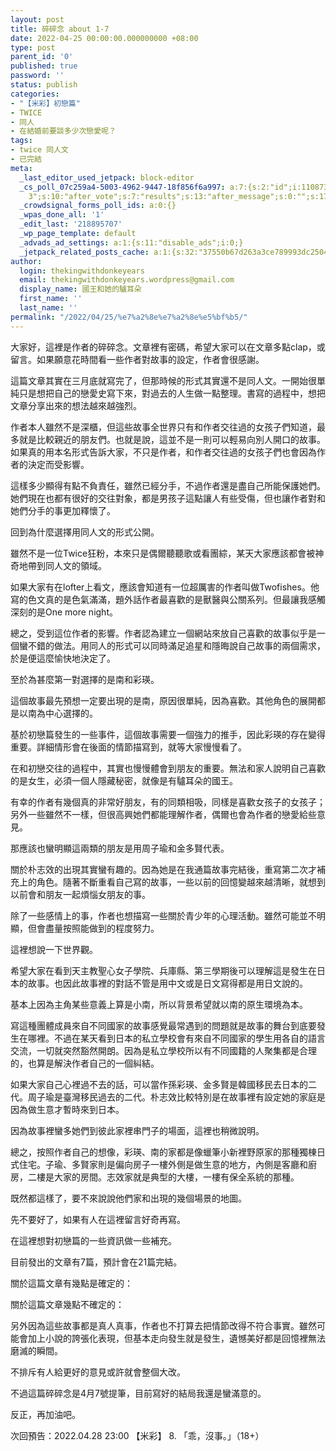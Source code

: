 ```yaml
---
layout: post
title: 碎碎念 about 1-7
date: 2022-04-25 00:00:00.000000000 +08:00
type: post
parent_id: '0'
published: true
password: ''
status: publish
categories:
- "【米彩】初戀篇"
- TWICE
- 同人
- 在結婚前要談多少次戀愛呢？
tags:
- twice 同人文
- 已完結
meta:
  _last_editor_used_jetpack: block-editor
  _cs_poll_07c259a4-5003-4962-9447-18f856f6a997: a:7:{s:2:"id";i:11087363;s:8:"question";s:0:"";s:4:"note";s:0:"";s:8:"settings";a:10:{s:5:"title";s:20:"未命名的掌聲
    3";s:10:"after_vote";s:7:"results";s:13:"after_message";s:0:"";s:17:"randomize_answers";b:0;s:20:"restrict_vote_repeat";b:0;s:7:"captcha";b:0;s:15:"multiple_choice";b:0;s:12:"redirect_url";s:0:"";s:12:"close_status";s:4:"open";s:11:"close_after";b:0;}s:7:"answers";a:1:{i:0;a:3:{s:11:"answer_text";s:4:"clap";s:2:"id";i:50835702;s:9:"client_id";s:36:"c81c8efa-a301-4de4-aec8-fe28a08c18ad";}}s:11:"source_link";s:32:"http://thekingwithdonkeyears.com";s:9:"client_id";s:36:"07c259a4-5003-4962-9447-18f856f6a997";}
  _crowdsignal_forms_poll_ids: a:0:{}
  _wpas_done_all: '1'
  _edit_last: '218895707'
  _wp_page_template: default
  _advads_ad_settings: a:1:{s:11:"disable_ads";i:0;}
  _jetpack_related_posts_cache: a:1:{s:32:"37550b67d263a3ce789993dc25046c5f";a:2:{s:7:"expires";i:1737357801;s:7:"payload";a:6:{i:0;a:1:{s:2:"id";i:437;}i:1;a:1:{s:2:"id";i:233;}i:2;a:1:{s:2:"id";i:3080;}i:3;a:1:{s:2:"id";i:3009;}i:4;a:1:{s:2:"id";i:4189;}i:5;a:1:{s:2:"id";i:3911;}}}}
author:
  login: thekingwithdonkeyears
  email: thekingwithdonkeyears.wordpress@gmail.com
  display_name: 國王和她的驢耳朵
  first_name: ''
  last_name: ''
permalink: "/2022/04/25/%e7%a2%8e%e7%a2%8e%e5%bf%b5/"
---
```


大家好，這裡是作者的碎碎念。文章裡有密碼，希望大家可以在文章多點clap，或留言。如果願意花時間看一些作者對故事的設定，作者會很感謝。

這篇文章其實在三月底就寫完了，但那時候的形式其實還不是同人文。一開始很單純只是想把自己的戀愛史寫下來，對過去的人生做一點整理。書寫的過程中，想把文章分享出來的想法越來越強烈。

作者本人雖然不是深櫃，但這些故事全世界只有和作者交往過的女孩子們知道，最多就是比較親近的朋友們。也就是說，這並不是一則可以輕易向別人開口的故事。如果真的用本名形式告訴大家，不只是作者，和作者交往過的女孩子們也會因為作者的決定而受影響。

這樣多少顯得有點不負責任，雖然已經分手，不過作者還是盡自己所能保護她們。她們現在也都有很好的交往對象，都是男孩子這點讓人有些受傷，但也讓作者對和她們分手的事更加釋懷了。

回到為什麼選擇用同人文的形式公開。

雖然不是一位Twice狂粉，本來只是偶爾聽聽歌或看團綜，某天大家應該都會被神奇地帶到同人文的領域。

如果大家有在lofter上看文，應該會知道有一位超厲害的作者叫做Twofishes。他寫的色文真的是色氣滿滿，題外話作者最喜歡的是獸醫與公關系列。但最讓我感觸深刻的是One more night。

總之，受到這位作者的影響。作者認為建立一個網站來放自己喜歡的故事似乎是一個蠻不錯的做法。用同人的形式可以同時滿足追星和隱晦說自己故事的兩個需求，於是便這麼愉快地決定了。

至於為甚麼第一對選擇的是南和彩瑛。

這個故事最先預想一定要出現的是南，原因很單純，因為喜歡。其他角色的展開都是以南為中心選擇的。

基於初戀篇發生的一些事件，這個故事需要一個強力的推手，因此彩瑛的存在變得重要。詳細情形會在後面的情節描寫到，就等大家慢慢看了。

在和初戀交往的過程中，其實也慢慢體會到朋友的重要。無法和家人說明自己喜歡的是女生，必須一個人隱藏秘密，就像是有驢耳朵的國王。

有幸的作者有幾個真的非常好朋友，有的同類相吸，同樣是喜歡女孩子的女孩子；另外一些雖然不一樣，但很高興她們都能理解作者，偶爾也會為作者的戀愛給些意見。

那應該也蠻明顯這兩類的朋友是用周子瑜和金多賢代表。

關於朴志效的出現其實蠻有趣的。因為她是在我通篇故事完結後，重寫第二次才補充上的角色。隨著不斷重看自己寫的故事，一些以前的回憶變越來越清晰，就想到以前會和朋友一起煩惱女朋友的事。

除了一些感情上的事，作者也想描寫一些關於青少年的心理活動。雖然可能並不明顯，但會盡量按照能做到的程度努力。

這裡想說一下世界觀。

希望大家在看到天主教聖心女子學院、兵庫縣、第三學期後可以理解這是發生在日本的故事。也因此故事裡的對話不管是用中文或是日文寫得都是用日文說的。

基本上因為主角某些意義上算是小南，所以背景希望就以南的原生環境為本。

寫這種團體成員來自不同國家的故事感覺最常遇到的問題就是故事的舞台到底要發生在哪裡。不過在某天看到日本的私立學校會有來自不同國家的學生用各自的語言交流，一切就突然豁然開朗。因為是私立學校所以有不同國籍的人聚集都是合理的，也算是解決作者自己的一個糾結。

如果大家自己心裡過不去的話，可以當作孫彩瑛、金多賢是韓國移民去日本的二代。周子瑜是臺灣移民過去的二代。朴志效比較特別是在故事裡有設定她的家庭是因為做生意才暫時來到日本。

因為故事裡蠻多她們到彼此家裡串門子的場面，這裡也稍微說明。

總之，按照作者自己的想像，彩瑛、南的家都是像蠟筆小新裡野原家的那種獨棟日式住宅。子瑜、多賢家則是偏向房子一樓外側是做生意的地方，內側是客廳和廚房，二樓是大家的房間。志效家就是典型的大樓，一樓有保全系統的那種。

既然都這樣了，要不來說說他們家和出現的幾個場景的地圖。

先不要好了，如果有人在這裡留言好奇再寫。

在這裡想對初戀篇的一些資訊做一些補充。

目前發出的文章有7篇，預計會在21篇完結。

關於這篇文章有幾點是確定的：

關於這篇文章幾點不確定的：

另外因為這些故事都是真人真事，作者也不打算去把情節改得不符合事實。雖然可能會加上小說的誇張化表現，但基本走向發生就是發生，遺憾美好都是回憶裡無法磨滅的瞬間。

不排斥有人給更好的意見或許就會整個大改。

不過這篇碎碎念是4月7號提筆，目前寫好的結局我還是蠻滿意的。

反正，再加油吧。

次回預告：2022.04.28 23:00 【米彩】 8. 「乖，沒事。」（18+）
